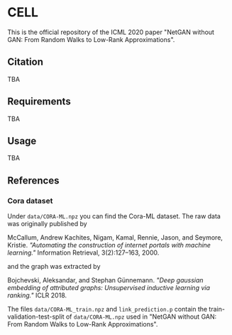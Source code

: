 # CELL
This is the official repository of the ICML 2020 paper "NetGAN without GAN: From Random Walks to Low-Rank Approximations".
## Citation
TBA
## Requirements
TBA
## Usage
TBA
## References
### Cora dataset
Under `data/CORA-ML.npz` you can find the Cora-ML dataset. The raw data was originally published by   

McCallum, Andrew Kachites, Nigam, Kamal, Rennie, Jason, and Seymore, Kristie. *"Automating the construction of internet portals with machine learning."* Information Retrieval, 3(2):127–163, 2000.

and the graph was extracted by

Bojchevski, Aleksandar, and Stephan Günnemann. *"Deep gaussian embedding of attributed graphs: Unsupervised inductive learning via ranking."* ICLR 2018.

The files `data/CORA-ML_train.npz` and `link_prediction.p` contain the train-validation-test-split of `data/CORA-ML.npz` used in "NetGAN without GAN: From Random Walks to Low-Rank Approximations".
